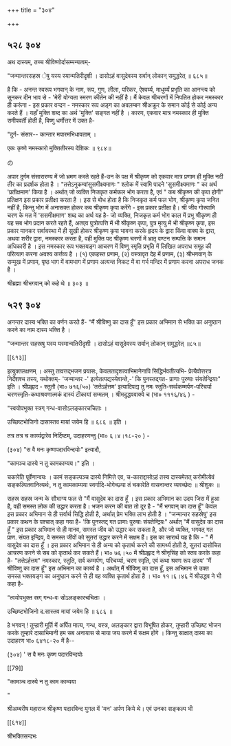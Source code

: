 +++
title = "३०४"

+++


## ५२८ ३०४
अथ दास्यम्, तच्च श्रीविष्णोर्दासम्मन्यत्वम्- 

"जन्मान्तरसहस्र ेषु यस्य स्यान्मतिरीदृशी । दासोऽहं वासुदेवस्य सर्वान् लोकान् समुद्धरेत् ॥ ६८५॥ 

है कि - अनन्त स्वरूप भगवान् के नाम, रूप, गुण, लीला, परिकर, ऐश्वर्य्य, माधुर्य्यं प्रभृति का आनन्त्य को सुनकर दीन भाव से - 'मेरी योग्यता स्मरण कीर्तन की नहीं है। मैं केवल श्रीचरणों में निपतित होकर नमस्कार ही करूंगा - इस प्रकार वन्दन - नमस्कार रूप अङ्ग का अवलम्बन श्रीअक्रूर के समान कोई से कोई अन्य करते हैं । यहाँ मुक्ति शब्द का अर्थ 'मुक्ति' सङ्गत नहीं है । कारण, एकवार मात्र नमस्कार ही मुक्ति समीपवर्ती होती है, विष्णु धर्मोत्तर में उक्त है- 

"दुर्ग- संसार-- कान्तार मपारमभिधावताम् । 

एकः कृष्णे नमस्कारो मुक्तितीरस्य देशिकः ॥ ९८४॥ 

の 


अपार दुर्गम संसारारण्य में जो भ्रमण करते रहते हैं-उन के पक्ष में श्रीकृष्ण को एकवार मात्र प्रणाम ही मुक्ति नदी तीर का प्रदर्शक होता है । "तत्तेऽनुकम्पांसुसमीक्ष्यमाणः " श्लोक में स्वामि पादने 'सुसमीक्ष्यमाणः " का अर्थ 'प्रतीक्षमाण' किया है । अर्थात् जो व्यक्ति निजकृत कर्मफल भोग करता है, एवं " कब श्रीकृष्ण की कृपा होगी" प्रतिक्षण इस प्रकार प्रतीक्षा करता है । इस से बोध होता है कि निजकृत कर्म फल भोग, श्रीकृष्ण कृपा जनित नहीं है, किन्तु भोग में अनासक्त होकर कब श्रीकृष्ण कृपा करेंगे - इस प्रकार प्रतीक्षा है। श्री जीव गोस्वामि चरण के मत में 'ससमीक्षमाण' शब्द का अर्थ यह है- जो व्यक्ति, निजकृत कर्म भोग काल में प्रभु श्रीकृष्ण ही यह सब भोग प्रदान करते रहते हैं, अतएव पुत्रोत्पत्ति में भी श्रीकृष्ण कृपा, पुत्र मृत्यु में भी श्रीकृष्ण कृपा, इस प्रकार मानकर सर्वावस्था में ही सुखी होकर श्रीकृष्ण कृपा भावना करके हृदय के द्वारा किंवा वाक्य के द्वारा, अथवा शरीर द्वारा, नमस्कार करता है, वही मुक्ति पद श्रीकृष्ण चरणों में भ्रातृ वण्टन सम्पत्ति के समान अधिकारी है । इस नमस्कार रूप भक्तयङ्ग आचरण में विष्णु स्मृति प्रभृति में लिखित अपराध समूह की परित्याग करना अवश्य कर्त्तव्य है । (१) एकहस्त प्रणाम, (२) वस्त्रावृत देह में प्रणाम, (३) श्रीभगवान् के सम्मुख में प्रणाम, पृष्ठ भाग में वामभाग में प्रणाम अत्यन्त निकट में वा गर्भ मन्दिर में प्रणाम करना अपराध जनक है । 

श्रीब्रह्मा श्रीभगवान् को कहे थे ॥ ३०३ ॥ 


## ५२९ ३०४
अनन्तर दास्य भक्ति का वर्णन करते हैं- "मैं श्रीविष्णु का दास हूँ" इस प्रकार अभिमान से भक्ति का अनुष्ठान करने का नाम दास्य भक्ति है । 

"जन्मान्तर सहस्रषु यस्य यस्मान्मतिरीदृशी । दासोऽहं वासुदेवस्य सर्वान् लोकान् समुद्धरेत् ॥८५॥ 



[[६१३]]

इत्युक्तलक्षणम् । अस्तु तावत्तद्भजन प्रयासः, केवलतादृशत्वाभिमानेनापि सिद्धिर्भवतीत्यभि- प्रेत्यैवोत्तरत्र निर्देशश्च तस्य, यथोक्तम्- 'जन्मान्तर -' इत्येतत्पद्यस्येवान्ते,-' कि पुनस्तद्गत- प्राणाः पुरुषाः संयतेन्द्रियाः" इति । श्रीप्रह्लाद - स्तुतौ (भा० ७१६/५०) 'तत्तेऽर्हत्तम' इत्यादिपद्य तु नमः स्तुति-सर्व्वकम्मर्पण-परिचर्या चरणस्मृति-कथाश्रवणात्मकं दास्यं टीकायां सम्मतम् । श्रीमदुद्धववाक्ये च (भा० १११६/४६ ) - 

"स्वयोपभुक्त स्त्रग् गन्ध-वासोऽलङ्कारचचिताः । 

उच्छिष्टभोजिनो दासास्तव मायां जयेम हि ॥ ६८६ ॥ इति । 

तत्र तत्र च कार्य्यद्वारेव निर्दिष्टम्, उदाहरणन्तु (भा० ६।४।१८-२० ) - 

(३०४) "स वै मनः कृष्णपदारविन्दयोः" इत्यादौ, 

"कामञ्च दास्ये न तु कामकाम्यय।" इति । 

चकारेति पूर्वेणान्वयः । कामं सङ्कल्पञ्च दास्ये निमित्ते एव, च-काराद्दासोऽहं तस्य दास्यमेतत् करोमीत्येवं सङ्कल्पितवानित्यर्थः, न तु कामकाम्यया स्वर्गादि-भोगेच्छ्या तं चकारेति वासनान्तर व्यवच्छेदः ॥ श्रीशुकः ॥ 

सहस्र सहस्र जन्म के सौभाग्य फल से "मैं वासुदेव का दास हूँ । इस प्रकार अभिमान का उदय जिस में हुआ है, वही समस्त लोक की उद्धार करता है। भजन करन की बात तो दूर है - "मैं भगवान् का दास हूँ" केवल इस प्रकार अभिमान से ही सर्वार्थ सिद्धि होती है, अर्थात् प्रेम भक्ति लाभ होती है । “जन्मान्तर सहस्रेषु' इस प्रकार कथन के पश्चात् कहा गया है- 'कि पुनस्तद् गत प्राणाः पुरुषाः संयतेन्द्रियः" अर्थात् "मैं वासुदेव का दास हूँ " इस प्रकार अभिमान से ही मानव, समस्त जीव को उद्धार कर सकता है, और जो व्यक्ति, भगवत् गत प्राण. संयत इन्द्रिय, वे समस्त जीवों को सुतरां उद्धार करने में सक्षम हैं। इस का सारार्थ यह है कि - " मैं वासुदेव का दास हूँ । इस प्रकार अभिमान से ही अन्य को कृतार्थ करने की सामर्थ्य होती है, सुतरां दासोचित आचरण करने से सब को कृतार्थ कर सकते हैं। भा० ७६।५० में श्रीप्रह्लाद ने श्रीनृसिंह को स्तव करके कहा है- "तत्तेऽर्हत्तम" नमस्कार, स्तुति, सर्व कम्मर्पण, परिचर्य्या, चरण स्मृति, एवं कथा श्रवण रूप दास्य' 'मैं श्रीविष्णु का दास हूँ" इस अभिमान का कार्य्य है । अर्थात् मैं श्रीविष्णु का दास हूँ, इस अभिमान से उक्त समस्त भक्तयङ्ग का अनुष्ठान करने से ही वह व्यक्ति कृतार्थ होता है । भा० ११।६।४६ में श्रीउद्धव ने भी कहा है- 

“त्वयोपभुक्त स्रग् गन्ध-वः सोऽलङ्कारचचिताः । 

उच्छिष्टभोजिनो द.सास्तव मायां जयेम हि ॥ ६८६ ॥ 

हे भगवन् ! तुम्हारी मूर्ति में अर्पित मात्य, गन्ध, वस्त्र, अलङ्कार द्वारा विभूषित होकर, तुम्हारी उच्छिष्ट भोजन करके तुम्हारे दासाभिमानी हम सब अनायास से माया जय करने में सक्षम होंगे । किन्तु साक्षात् दास्य का उदाहरण भा० ६४१८-२० में है-- 

(३०४) ' स वै मनः कृष्ण पदारविन्दयोः 

[[79]]

"कामञ्च दास्ये न तु काम काम्यया 

" 

श्रीअम्बरीष महाराज श्रीकृष्ण पदारविन्द युगल में 'मन' अर्पण किये थे। एवं उनका सङ्कल्प भी 

[[६१४]] 

श्रीभक्तिसन्दभः 
